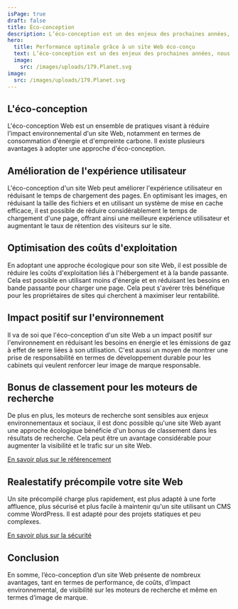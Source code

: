 ```yaml
---
isPage: true
draft: false
title: Éco-conception
description: L’éco-conception est un des enjeux des prochaines années, nous vous expliquons pourquoi cette façon de concevoir permet d’avoir des sites Web performant.
hero:
  title: Performance optimale grâce à un site Web éco-conçu
  text: L’éco-conception est un des enjeux des prochaines années, nous vous expliquons pourquoi cette façon de concevoir permet d’avoir des sites Web performant.
  image:
    src: /images/uploads/179.Planet.svg
image:
  src: /images/uploads/179.Planet.svg
---
```

## L'éco-conception
L'éco-conception Web est un ensemble de pratiques visant à réduire l'impact environnemental d'un site Web, notamment en termes de consommation d'énergie et d'empreinte carbone. Il existe plusieurs avantages à adopter une approche d'éco-conception.

## Amélioration de l'expérience utilisateur
L'éco-conception d'un site Web peut améliorer l'expérience utilisateur en réduisant le temps de chargement des pages. En optimisant les images, en réduisant la taille des fichiers et en utilisant un système de mise en cache efficace, il est possible de réduire considérablement le temps de chargement d'une page, offrant ainsi une meilleure expérience utilisateur et augmentant le taux de rétention des visiteurs sur le site.

## Optimisation des coûts d'exploitation
En adoptant une approche écologique pour son site Web, il est possible de réduire les coûts d'exploitation liés à l'hébergement et à la bande passante. Cela est possible en utilisant moins d'énergie et en réduisant les besoins en bande passante pour charger une page. Cela peut s'avérer très bénéfique pour les propriétaires de sites qui cherchent à maximiser leur rentabilité.

## Impact positif sur l'environnement
Il va de soi que l'éco-conception d'un site Web a un impact positif sur l'environnement en réduisant les besoins en énergie et les émissions de gaz à effet de serre liées à son utilisation. C'est aussi un moyen de montrer une prise de responsabilité en termes de développement durable pour les cabinets qui veulent renforcer leur image de marque responsable.

## Bonus de classement pour les moteurs de recherche
De plus en plus, les moteurs de recherche sont sensibles aux enjeux environnementaux et sociaux, il est donc possible qu'une site Web ayant une approche écologique bénéficie d'un bonus de classement dans les résultats de recherche. Cela peut être un avantage considérable pour augmenter la visibilité et le trafic sur un site Web.

[En savoir plus sur le référencement](../referencement-soigne/)

## Realestatify précompile votre site Web
Un site précompilé charge plus rapidement, est plus adapté à une forte affluence, plus sécurisé et plus facile à maintenir qu'un site utilisant un CMS comme WordPress. Il est adapté pour des projets statiques et peu complexes.

[En savoir plus sur la sécurité](../securite-maximale/)


## Conclusion
En somme, l’éco-conception d’un site Web présente de nombreux avantages, tant en termes de performance, de coûts, d’impact environnemental, de visibilité sur les moteurs de recherche et même en termes d’image de marque.
